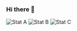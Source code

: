 ### Hi there 👋

![Stat A](https://github-readme-stats.vercel.app/api?username=HiFiPhile&theme=vue-dark&show_icons=true&hide_border=true&count_private=true)
![Stat B](https://github-readme-streak-stats.herokuapp.com/?user=HiFiPhile&theme=vue-dark&hide_border=true)
![Stat C](https://github-readme-stats.vercel.app/api/top-langs/?username=HiFiPhile&theme=vue-dark&show_icons=true&hide_border=true&layout=compact)

<!--
**HiFiPhile/HiFiPHile** is a ✨ _special_ ✨ repository because its `README.md` (this file) appears on your GitHub profile.

Here are some ideas to get you started:

- 🔭 I’m currently working on ...
- 🌱 I’m currently learning ...
- 👯 I’m looking to collaborate on ...
- 🤔 I’m looking for help with ...
- 💬 Ask me about ...
- 📫 How to reach me: ...
- 😄 Pronouns: ...
- ⚡ Fun fact: ...
-->
